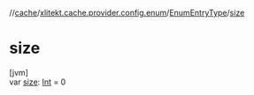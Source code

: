 //[cache](../../../index.md)/[xlitekt.cache.provider.config.enum](../index.md)/[EnumEntryType](index.md)/[size](size.md)

# size

[jvm]\
var [size](size.md): [Int](https://kotlinlang.org/api/latest/jvm/stdlib/kotlin/-int/index.html) = 0
